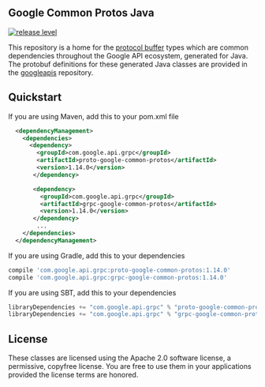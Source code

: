 ## Google Common Protos Java

[![release level](https://img.shields.io/badge/release%20level-general%20availability%20%28GA%29-brightgreen.svg?style&#x3D;flat)](https://cloud.google.com/terms/launch-stages)

[//]: # ( TODO: Build status icon.)
This repository is a home for the [protocol buffer][protobuf] types which are
common dependencies throughout the Google API ecosystem, generated for Java.
The protobuf definitions for these generated Java classes are provided in the
[googleapis][googleapis] repository.

Quickstart
----------

[//]: # ({x-version-update-start:common-protos-java:released})
If you are using Maven, add this to your pom.xml file
```xml
  <dependencyManagement>
    <dependencies>
      <dependency>
        <groupId>com.google.api.grpc</groupId>
        <artifactId>proto-google-common-protos</artifactId>
        <version>1.14.0</version>
       </dependency>

       <dependency>
         <groupId>com.google.api.grpc</groupId>
         <artifactId>grpc-google-common-protos</artifactId>
         <version>1.14.0</version>
       </dependency>
        ...
    </dependencies>
  </dependencyManagement>
```
[//]: # ({x-version-update-end})

[//]: # ({x-version-update-start:common-protos-java:released})
If you are using Gradle, add this to your dependencies
```Groovy
compile 'com.google.api.grpc:proto-google-common-protos:1.14.0'
compile 'com.google.api.grpc:grpc-google-common-protos:1.14.0'
```
If you are using SBT, add this to your dependencies
```Scala
libraryDependencies += "com.google.api.grpc" % "proto-google-common-protos" % "1.14.0"
libraryDependencies += "com.google.api.grpc" % "grpc-google-common-protos" % "1.14.0"
```
[//]: # ({x-version-update-end})

## License

These classes are licensed using the Apache 2.0 software license, a
permissive, copyfree license. You are free to use them in your applications
provided the license terms are honored.

  [api-style]: https://cloud.google.com/apis/design/
  [protobuf]: https://developers.google.com/protocol-buffers/
  [googleapis]: https://github.com/googleapis/googleapis/
  [proto-google-common-protos]: https://repo1.maven.org/maven2/com/google/api/grpc/proto-google-common-protos/
  [grpc-google-common-protos]: https://repo1.maven.org/maven2/com/google/api/grpc/grpc-google-common-protos/